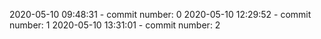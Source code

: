 2020-05-10 09:48:31 - commit number: 0
2020-05-10 12:29:52 - commit number: 1
2020-05-10 13:31:01 - commit number: 2

